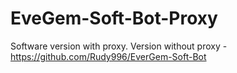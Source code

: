 # EveGem-Soft-Bot-Proxy
Software version with proxy. Version without proxy - https://github.com/Rudy996/EverGem-Soft-Bot
